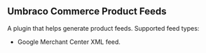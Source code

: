 ## Umbraco Commerce Product Feeds

A plugin that helps generate product feeds. Supported feed types:
- Google Merchant Center XML feed.
